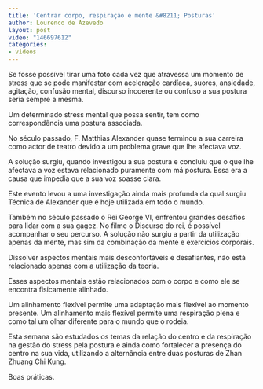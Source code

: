 ```yaml
---
title: 'Centrar corpo, respiração e mente &#8211; Posturas'
author: Lourenco de Azevedo
layout: post
video: "146697612"
categories:
- videos
---
```

Se fosse possível tirar uma foto cada vez que atravessa um momento de stress que se pode manifestar com aceleração cardíaca, suores, ansiedade, agitação, confusão mental, discurso incoerente ou confuso a sua postura seria sempre a mesma.

Um determinado stress mental que possa sentir, tem como correspondência uma postura associada.

No século passado, F. Matthias Alexander quase terminou a sua carreira como actor de teatro devido a um problema grave que lhe afectava voz.

A solução surgiu, quando investigou a sua postura e concluiu que o que lhe afectava a voz estava relacionado puramente com má postura. Essa era a causa que impedia que a sua voz soasse clara.

Este evento levou a uma investigação ainda mais profunda da qual surgiu Técnica de Alexander que é hoje utilizada em todo o mundo.

Também no século passado o Rei George VI, enfrentou grandes desafios para lidar com a sua gagez. No filme o Discurso do rei, é possível acompanhar o seu percurso. A solução não surgiu a partir da utilização apenas da mente, mas sim da combinação da mente e exercícios corporais.

Dissolver aspectos mentais mais desconfortáveis e desafiantes, não está relacionado apenas com a utilização da teoria.

Esses aspectos mentais estão relacionados com o corpo e como ele se encontra fisicamente alinhado.

Um alinhamento flexível permite uma adaptação mais flexível ao momento presente. Um alinhamento mais flexível permite uma respiração plena e como tal um olhar diferente para o mundo que o rodeia.

Esta semana são estudados os temas da relação do centro e da respiração na gestão do stress pela postura e ainda como fortalecer a presença do centro na sua vida, utilizando a alternância entre duas posturas de Zhan Zhuang Chi Kung.

Boas práticas.
